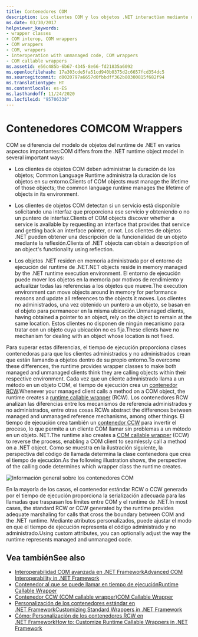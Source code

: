```yaml
---
title: Contenedores COM
description: Los clientes COM y los objetos .NET interactúan mediante un contenedor CCW y un contenedor RCW. CLR crea contenedores automáticamente.
ms.date: 03/30/2017
helpviewer_keywords:
- wrapper classes
- COM interop, COM wrappers
- COM wrappers
- COM, wrappers
- interoperation with unmanaged code, COM wrappers
- COM callable wrappers
ms.assetid: e56c485b-6b67-4345-8e66-fd21835a6092
ms.openlocfilehash: 17a303cde5fa51cd940b0375d2c6657fcd354dc5
ms.sourcegitcommit: d8020797a6657d0fbbdff362b80300815f682f94
ms.translationtype: HT
ms.contentlocale: es-ES
ms.lasthandoff: 11/24/2020
ms.locfileid: "95706338"
---
```

# <a name="com-wrappers"></a><span data-ttu-id="ce37c-104">Contenedores COM</span><span class="sxs-lookup"><span data-stu-id="ce37c-104">COM Wrappers</span></span>

<span data-ttu-id="ce37c-105">COM se diferencia del modelo de objetos del runtime de .NET en varios aspectos importantes:</span><span class="sxs-lookup"><span data-stu-id="ce37c-105">COM differs from the .NET runtime object model in several important ways:</span></span>  
  
- <span data-ttu-id="ce37c-106">Los clientes de objetos COM deben administrar la duración de los objetos; Common Language Runtime administra la duración de los objetos en su entorno.</span><span class="sxs-lookup"><span data-stu-id="ce37c-106">Clients of COM objects must manage the lifetime of those objects; the common language runtime manages the lifetime of objects in its environment.</span></span>  
  
- <span data-ttu-id="ce37c-107">Los clientes de objetos COM detectan si un servicio está disponible solicitando una interfaz que proporciona ese servicio y obteniendo o no un puntero de interfaz.</span><span class="sxs-lookup"><span data-stu-id="ce37c-107">Clients of COM objects discover whether a service is available by requesting an interface that provides that service and getting back an interface pointer, or not.</span></span> <span data-ttu-id="ce37c-108">Los clientes de objetos .NET pueden obtener una descripción de la funcionalidad de un objeto mediante la reflexión.</span><span class="sxs-lookup"><span data-stu-id="ce37c-108">Clients of .NET objects can obtain a description of an object's functionality using reflection.</span></span>  
  
- <span data-ttu-id="ce37c-109">Los objetos .NET residen en memoria administrada por el entorno de ejecución del runtime de .NET.</span><span class="sxs-lookup"><span data-stu-id="ce37c-109">NET objects reside in memory managed by the .NET runtime execution environment.</span></span> <span data-ttu-id="ce37c-110">El entorno de ejecución puede mover los objetos en la memoria por motivos de rendimiento y actualizar todas las referencias a los objetos que mueve.</span><span class="sxs-lookup"><span data-stu-id="ce37c-110">The execution environment can move objects around in memory for performance reasons and update all references to the objects it moves.</span></span> <span data-ttu-id="ce37c-111">Los clientes no administrados, una vez obtenido un puntero a un objeto, se basan en el objeto para permanecer en la misma ubicación.</span><span class="sxs-lookup"><span data-stu-id="ce37c-111">Unmanaged clients, having obtained a pointer to an object, rely on the object to remain at the same location.</span></span> <span data-ttu-id="ce37c-112">Estos clientes no disponen de ningún mecanismo para tratar con un objeto cuya ubicación no es fija.</span><span class="sxs-lookup"><span data-stu-id="ce37c-112">These clients have no mechanism for dealing with an object whose location is not fixed.</span></span>  
  
 <span data-ttu-id="ce37c-113">Para superar estas diferencias, el tiempo de ejecución proporciona clases contenedoras para que los clientes administrados y no administrados crean que están llamando a objetos dentro de su propio entorno.</span><span class="sxs-lookup"><span data-stu-id="ce37c-113">To overcome these differences, the runtime provides wrapper classes to make both managed and unmanaged clients think they are calling objects within their respective environment.</span></span> <span data-ttu-id="ce37c-114">Cada vez que un cliente administrado llama a un método en un objeto COM, el tiempo de ejecución crea un [contenedor RCW](runtime-callable-wrapper.md).</span><span class="sxs-lookup"><span data-stu-id="ce37c-114">Whenever your managed client calls a method on a COM object, the runtime creates a [runtime callable wrapper](runtime-callable-wrapper.md) (RCW).</span></span> <span data-ttu-id="ce37c-115">Los contenedores RCW analizan las diferencias entre los mecanismos de referencia administrados y no administrados, entre otras cosas.</span><span class="sxs-lookup"><span data-stu-id="ce37c-115">RCWs abstract the differences between managed and unmanaged reference mechanisms, among other things.</span></span> <span data-ttu-id="ce37c-116">El tiempo de ejecución crea también un [contenedor CCW](com-callable-wrapper.md) para invertir el proceso, lo que permite a un cliente COM llamar sin problemas a un método en un objeto. NET.</span><span class="sxs-lookup"><span data-stu-id="ce37c-116">The runtime also creates a [COM callable wrapper](com-callable-wrapper.md) (CCW) to reverse the process, enabling a COM client to seamlessly call a method on a .NET object.</span></span> <span data-ttu-id="ce37c-117">Como se muestra en la ilustración siguiente, la perspectiva del código de llamada determina la clase contenedora que crea el tiempo de ejecución.</span><span class="sxs-lookup"><span data-stu-id="ce37c-117">As the following illustration shows, the perspective of the calling code determines which wrapper class the runtime creates.</span></span>  
  
 ![Información general sobre los contenedores COM](./media/com-wrappers/bidirectional-com-overview.gif)  
  
 <span data-ttu-id="ce37c-119">En la mayoría de los casos, el contenedor estándar RCW o CCW generado por el tiempo de ejecución proporciona la serialización adecuada para las llamadas que traspasan los límites entre COM y el runtime de .NET.</span><span class="sxs-lookup"><span data-stu-id="ce37c-119">In most cases, the standard RCW or CCW generated by the runtime provides adequate marshaling for calls that cross the boundary between COM and the .NET runtime.</span></span> <span data-ttu-id="ce37c-120">Mediante atributos personalizados, puede ajustar el modo en que el tiempo de ejecución representa el código administrado y no administrado.</span><span class="sxs-lookup"><span data-stu-id="ce37c-120">Using custom attributes, you can optionally adjust the way the runtime represents managed and unmanaged code.</span></span>  
  
## <a name="see-also"></a><span data-ttu-id="ce37c-121">Vea también</span><span class="sxs-lookup"><span data-stu-id="ce37c-121">See also</span></span>

- <span data-ttu-id="ce37c-122">[Interoperabilidad COM avanzada en .NET Framework](/previous-versions/dotnet/netframework-4.0/bd9cdfyx(v=vs.100))</span><span class="sxs-lookup"><span data-stu-id="ce37c-122">[Advanced COM Interoperability in .NET Framework](/previous-versions/dotnet/netframework-4.0/bd9cdfyx(v=vs.100))</span></span>
- [<span data-ttu-id="ce37c-123">Contenedor al que se puede llamar en tiempo de ejecución</span><span class="sxs-lookup"><span data-stu-id="ce37c-123">Runtime Callable Wrapper</span></span>](runtime-callable-wrapper.md)
- [<span data-ttu-id="ce37c-124">Contenedor CCW (COM callable wrapper)</span><span class="sxs-lookup"><span data-stu-id="ce37c-124">COM Callable Wrapper</span></span>](com-callable-wrapper.md)
- <span data-ttu-id="ce37c-125">[Personalización de los contenedores estándar en .NET Framework](/previous-versions/dotnet/netframework-4.0/h7hx9abd(v=vs.100))</span><span class="sxs-lookup"><span data-stu-id="ce37c-125">[Customizing Standard Wrappers in .NET Framework](/previous-versions/dotnet/netframework-4.0/h7hx9abd(v=vs.100))</span></span>
- <span data-ttu-id="ce37c-126">[Cómo: Personalización de los contenedores RCW en .NET Framework](/previous-versions/dotnet/netframework-4.0/56kh4hy7(v=vs.100))</span><span class="sxs-lookup"><span data-stu-id="ce37c-126">[How to: Customize Runtime Callable Wrappers in .NET Framework](/previous-versions/dotnet/netframework-4.0/56kh4hy7(v=vs.100))</span></span>
